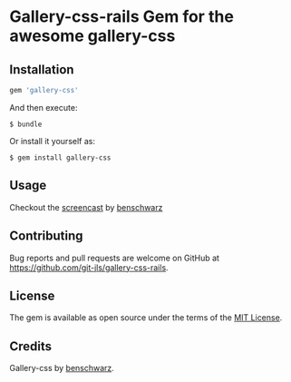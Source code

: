# Gallery-css-rails Gem for the awesome gallery-css

## Installation

```ruby
gem 'gallery-css'
```

And then execute:

    $ bundle

Or install it yourself as:

    $ gem install gallery-css

## Usage

Checkout the [screencast](http://benschwarz.github.io/gallery-css) by [benschwarz](https://github.com/benschwarz)

## Contributing

Bug reports and pull requests are welcome on GitHub at https://github.com/git-jls/gallery-css-rails.


## License

The gem is available as open source under the terms of the [MIT License](http://opensource.org/licenses/MIT).

## Credits
Gallery-css by [benschwarz](https://github.com/benschwarz/gallery-css/).
